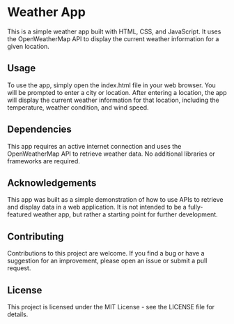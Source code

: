 # Weather App
This is a simple weather app built with HTML, CSS, and JavaScript. It uses the OpenWeatherMap API to display the current weather information for a given location.

## Usage
To use the app, simply open the index.html file in your web browser. You will be prompted to enter a city or location. After entering a location, the app will display the current weather information for that location, including the temperature, weather condition, and wind speed.

## Dependencies
This app requires an active internet connection and uses the OpenWeatherMap API to retrieve weather data. No additional libraries or frameworks are required.

## Acknowledgements
This app was built as a simple demonstration of how to use APIs to retrieve and display data in a web application. It is not intended to be a fully-featured weather app, but rather a starting point for further development.

## Contributing
Contributions to this project are welcome. If you find a bug or have a suggestion for an improvement, please open an issue or submit a pull request.

## License
This project is licensed under the MIT License - see the LICENSE file for details.
